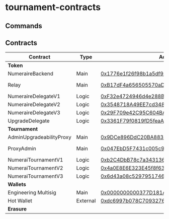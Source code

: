 # tournament-contracts

## Commands


## Contracts

| Contract | Type | Address | Owner | Manager | Current Logic |
| -------- | -------- | -------- | -------- | -------- | -------- |
| **Token** |
| NumeraireBackend | Main | [0x1776e1f26f98b1a5df9cd347953a26dd3cb46671](https://etherscan.io/address/0x1776e1f26f98b1a5df9cd347953a26dd3cb46671) | | | NumeraireDelegateV3 |
| Relay | Main | [0xB17dF4a656505570aD994D023F632D48De04eDF2](https://etherscan.io/address/0xB17dF4a656505570aD994D023F632D48De04eDF2) | Engineering Multisig | AdminUpgradeabilityProxy |
| NumeraireDelegateV1 | Logic | [0xF32e4724946d4e288B3042d504919CE68C4Fda9c](https://etherscan.io/address/0xF32e4724946d4e288B3042d504919CE68C4Fda9c) |
| NumeraireDelegateV2 | Logic | [0x3548718A49EE7cd348e50290D446D9F1A1f9C59E](https://etherscan.io/address/0x3548718A49EE7cd348e50290D446D9F1A1f9C59E) |
| NumeraireDelegateV3 | Logic | [0x29F709e42C95C604BA76E73316d325077f8eB7b2](https://etherscan.io/address/0x29F709e42C95C604BA76E73316d325077f8eB7b2) |
| UpgradeDelegate | Logic | [0x3361F79f0819fD5feaA37bea44C8a33d98b2A1cd](https://etherscan.io/address/0x3361F79f0819fD5feaA37bea44C8a33d98b2A1cd) |
| **Tournament** |
| AdminUpgradeabilityProxy | Main | [0x9DCe896DdC20BA883600176678cbEe2B8BA188A9](https://etherscan.io/address/0x9DCe896DdC20BA883600176678cbEe2B8BA188A9) | ProxyAdmin | Hot Wallet | NumeraiTournamentV3 |
| ProxyAdmin | Main | [0x047EbD5F7431c005c9D3a59CE0675ac998417e9d](https://etherscan.io/address/0x047EbD5F7431c005c9D3a59CE0675ac998417e9d) | Engineering Multisig |
| NumeraiTournamentV1 | Logic | [0xb2C4DbB78c7a34313600aD2e6E35d188ab4381a8](https://etherscan.io/address/0xb2C4DbB78c7a34313600aD2e6E35d188ab4381a8) |
| NumeraiTournamentV2 | Logic | [0x4a0E8E6E323E45f8f63De2389407BF6670B8E716](https://etherscan.io/address/0x4a0E8E6E323E45f8f63De2389407BF6670B8E716) |
| NumeraiTournamentV3 | Logic | [0x6d43a08c5297951746715b8cf0d4c4b04fef4b0f](https://etherscan.io/address/0x6d43a08c5297951746715b8cf0d4c4b04fef4b0f) |
| **Wallets** |
| Engineering Multisig | Main | [0x0000000000377D181A0ebd08590c6B399b272000](https://etherscan.io/address/0x0000000000377D181A0ebd08590c6B399b272000) |
| Hot Wallet | External | [0xdc6997b078C709327649443D0765BCAa8e37aA6C](https://etherscan.io/address/0xdc6997b078C709327649443D0765BCAa8e37aA6C) |
| **Erasure** | | | |
